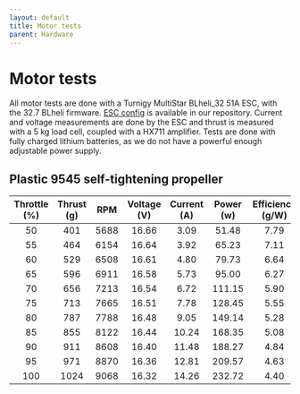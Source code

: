 ```yaml
---
layout: default
title: Motor tests
parent: Hardware
---
```


# Motor tests
All motor tests are done with a Turnigy MultiStar BLheli_32 51A ESC, with the 32.7 BLheli firmware. [ESC config](https://github.com/ctu-mrs/uav_core/blob/master/miscellaneous/blheli32_esc_config/T650/T650_M1.ini) is available in our repository. 
Current and voltage measurements are done by the ESC and thrust is measured with a 5 kg load cell, coupled with a HX711 amplifier.
Tests are done with fully charged lithium batteries, as we do not have a powerful enough adjustable power supply.

## Plastic 9545 self-tightening propeller

<style>
table th:first-of-type {
    width: 10%;
}
table th:nth-of-type(2) {
    width: 10%;
}
table th:nth-of-type(3) {
    width: 50%;
}
table th:nth-of-type(4) {
    width: 30%;
}
</style>

| Throttle (%) | Thrust (g) | RPM   | Voltage (V) | Current (A) | Power (w) | Efficiency (g/W) |
| :---:        | :---:      | :---: | :---:       | :---:       | :---:     | :---:            |
| 50           | 401        | 5688  | 16.66       | 3.09        | 51.48     | 7.79             |
| 55           | 464        | 6154  | 16.64       | 3.92        | 65.23     | 7.11             |
| 60           | 529        | 6508  | 16.61       | 4.80        | 79.73     | 6.64             |
| 65           | 596        | 6911  | 16.58       | 5.73        | 95.00     | 6.27             |
| 70           | 656        | 7213  | 16.54       | 6.72        | 111.15    | 5.90             |
| 75           | 713        | 7665  | 16.51       | 7.78        | 128.45    | 5.55             |
| 80           | 787        | 7788  | 16.48       | 9.05        | 149.14    | 5.28             |
| 85           | 855        | 8122  | 16.44       | 10.24       | 168.35    | 5.08             |
| 90           | 911        | 8608  | 16.40       | 11.48       | 188.27    | 4.84             |
| 95           | 971        | 8870  | 16.36       | 12.81       | 209.57    | 4.63             |
| 100          | 1024       | 9068  | 16.32       | 14.26       | 232.72    | 4.40             |
